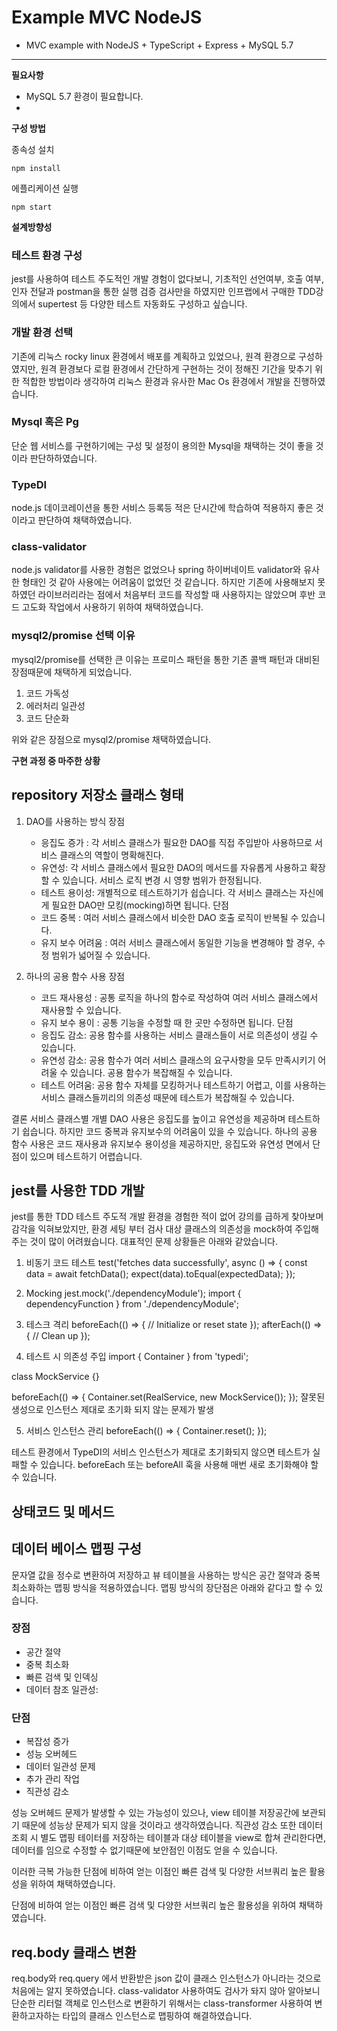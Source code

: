 # Example MVC NodeJS

- MVC example with NodeJS + TypeScript + Express + MySQL 5.7

----------
**필요사항**
- MySQL 5.7 환경이 필요합니다.
- 

**구성 방법**

종속성 설치

    npm install

에플리케이션 실행

    npm start

**설계방향성**

### 테스트 환경 구성
jest를 사용하여 테스트 주도적인 개발 경험이 없다보니,
기초적인 선언여부, 호출 여부, 인자 전달과
postman을 통한 실행 검증 검사만을 하였지만
인프랩에서 구매한 TDD강의에서 supertest 등 
다양한 테스트 자동화도 구성하고 싶습니다.

### 개발 환경 선택
기존에 리눅스 rocky linux 환경에서 배포를 계획하고 있었으나, 원격 환경으로 구성하였지만,
원격 환경보다 로컬 환경에서 간단하게 구현하는 것이 정해진 기간을 맞추기 위한 적합한 방법이라 생각하여
리눅스 환경과 유사한 Mac Os 환경에서 개발을 진행하였습니다.

### Mysql 혹은 Pg
단순 웹 서비스를 구현하기에는 구성 및 설정이 용의한 Mysql을 채택하는 것이 좋을 것이라 판단하하였습니다.

### TypeDI
node.js 데이코레이션을 통한 서비스 등록등 적은 단시간에 학습하여 적용하지 좋은 것이라고 판단하여 채택하였습니다.

### class-validator
node.js validator를 사용한 경험은 없었으나 spring 하이버네이트 validator와 유사한 형태인 것 같아 사용에는 어려움이 없었던 것 같습니다.
하지만 기존에 사용해보지 못하였던 라이브러리라는 점에서 처음부터 코드를 작성할 때 사용하지는 않았으며 후반 코드 고도화 작업에서 사용하기 위하여
채택하였습니다.

### mysql2/promise 선택 이유
mysql2/promise를 선택한 큰 이유는 프로미스 패턴을 통한 기존 콜백 패턴과 대비된 장점때문에 채택하게 되었습니다.
1. 코드 가독성 
2. 에러처리 일관성
3. 코드 단순화

위와 같은 장점으로 mysql2/promise 채택하였습니다.


**구현 과정 중 마주한 상황**

## repository 저장소 클래스 형태

1. DAO를 사용하는 방식
장점
   * 응집도 증가 : 각 서비스 클래스가 필요한 DAO를 직접 주입받아 사용하므로 서비스 클래스의 역할이 명확해진다.
   * 유연성: 각 서비스 클래스에서 필요한 DAO의 메서드를 자유롭게 사용하고 확장할 수 있습니다. 서비스 로직 변경 시 영향 범위가 한정됩니다.
   * 테스트 용이성: 개별적으로 테스트하기가 쉽습니다. 각 서비스 클래스는 자신에게 필요한 DAO만 모킹(mocking)하면 됩니다.
단점
   * 코드 중복 : 여러 서비스 클래스에서 비슷한 DAO 호출 로직이 반복될 수 있습니다.
   * 유지 보수 어려움 : 여러 서비스 클래스에서 동일한 기능을 변경해야 할 경우, 수정 범위가 넓어질 수 있습니다.

2. 하나의 공용 함수 사용
장점
   * 코드 재사용성 : 공통 로직을 하나의 함수로 작성하여 여러 서비스 클래스에서 재사용할 수 있습니다.
   * 유지 보수 용이 : 공통 기능을 수정할 때 한 곳만 수정하면 됩니다.
단점
   * 응집도 감소: 공용 함수를 사용하는 서비스 클래스들이 서로 의존성이 생길 수 있습니다.
   * 유연성 감소: 공용 함수가 여러 서비스 클래스의 요구사항을 모두 만족시키기 어려울 수 있습니다. 공용 함수가 복잡해질 수 있습니다.
   * 테스트 어려움: 공용 함수 자체를 모킹하거나 테스트하기 어렵고, 이를 사용하는 서비스 클래스들끼리의 의존성 때문에 테스트가 복잡해질 수 있습니다.

결론
서비스 클래스별 개별 DAO 사용은 응집도를 높이고 유연성을 제공하며 테스트하기 쉽습니다. 하지만 코드 중복과 유지보수의 어려움이 있을 수 있습니다.
하나의 공용 함수 사용은 코드 재사용과 유지보수 용이성을 제공하지만, 응집도와 유연성 면에서 단점이 있으며 테스트하기 어렵습니다.


## jest를 사용한 TDD 개발
jest를 통한 TDD 테스트 주도적 개발 환경을 경험한 적이 없어 강의를 급하게 찾아보며 감각을 익혀보았지만,
환경 세팅 부터 검사 대상 클래스의 의존성을 mock하여 주입해주는 것이 많이 어려웠습니다. 대표적인 문제 상황들은 아래와 같았습니다.

1. 비동기 코드 테스트
test('fetches data successfully', async () => {
  const data = await fetchData();
  expect(data).toEqual(expectedData);
});

2. Mocking
jest.mock('./dependencyModule');
import { dependencyFunction } from './dependencyModule';

3. 테스크 격리
beforeEach(() => {
  // Initialize or reset state
});
afterEach(() => {
  // Clean up
});

4. 테스트 시 의존성 주입
import { Container } from 'typedi';

class MockService {}

beforeEach(() => {
  Container.set(RealService, new MockService());
});
잘못된 생성으로 인스턴스 제대로 초기화 되지 않는 문제가 발생

5. 서비스 인스턴스 관리
beforeEach(() => {
  Container.reset();
});

테스트 환경에서 TypeDI의 서비스 인스턴스가 제대로 초기화되지 않으면 테스트가 실패할 수 있습니다. beforeEach 또는 beforeAll 훅을 사용해 매번 새로 초기화해야 할 수 있습니다.

## 상태코드 및 메서드


## 데이터 베이스 맵핑 구성

문자열 값을 정수로 변환하여 저장하고 뷰 테이블을 사용하는 방식은 공간 절약과 중복 최소화하는 맵핑 방식을 적용하였습니다.
맵핑 방식의 장단점은 아래와 같다고 할 수 있습니다.

### 장점
* 공간 절약
* 중복 최소화
* 빠른 검색 및 인덱싱
* 데이터 참조 일관성:

### 단점
* 복잡성 증가
* 성능 오버헤드
* 데이터 일관성 문제
* 추가 관리 작업
* 직관성 감소

성능 오버헤드 문제가 발생할 수 있는 가능성이 있으나, view 테이블 저장공간에 보관되기 때문에 성능상 문제가 되지 않을 것이라고 생각하였습니다.
직관성 감소 또한 데이터 조회 시 별도 맵핑 테이터를 저장하는 테이블과 대상 테이블을 view로 합쳐 관리한다면, 데이터를 임으로 수정할 수 없기때문에 보안점인 이점도 얻을 수 있습니다. 

이러한 극복 가능한 단점에 비하여 얻는 이점인 빠른 검색 및 다양한 서브쿼리 높은 활용성을 위하여 채택하였습니다.


단점에 비하여 얻는 이점인 빠른 검색 및 다양한 서브쿼리 높은 활용성을 위하여 채택하였습니다.

## req.body 클래스 변환
req.body와 req.query 에서 반환받은 json 값이 클래스 인스턴스가 아니라는 것으로 처음에는 알지 못하였습니다.
class-validator 사용하여도 검사가 돠지 않아 알아보니 단순한 리터럴 객체로 인스턴스로 변환하기 위해서는 
class-transformer 사용하여 변환하고자하는 타입의 클래스 인스턴스로 맵핑하여 해결하였습니다.
